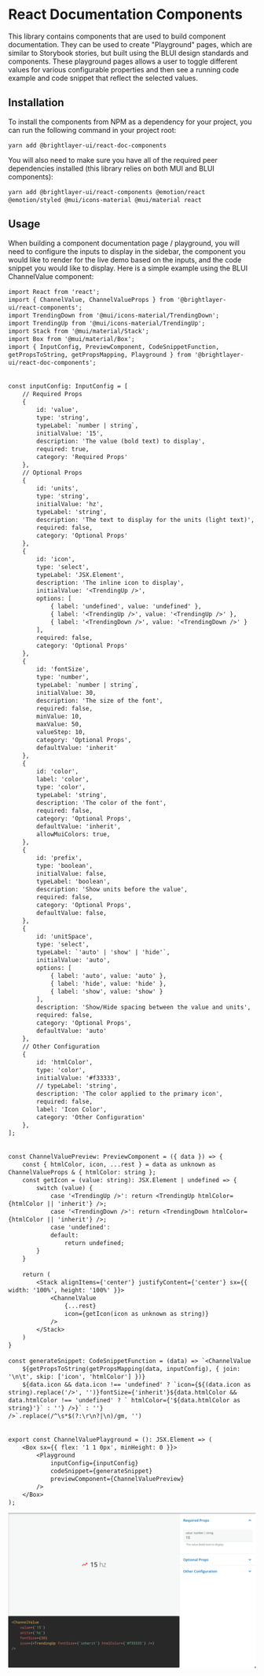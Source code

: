 # React Documentation Components

This library contains components that are used to build component documentation. They can be used to create "Playground" pages, which are similar to Storybook stories, but built using the BLUI design standards and components. These playground pages allows a user to toggle different values for various configurable properties and then see a running code example and code snippet that reflect the selected values.

## Installation

To install the components from NPM as a dependency for your project, you can run the following command in your project root:

```shell
yarn add @brightlayer-ui/react-doc-components
```

You will also need to make sure you have all of the required peer dependencies installed (this library relies on both MUI and BLUI components):

```shell
yarn add @brightlayer-ui/react-components @emotion/react @emotion/styled @mui/icons-material @mui/material react
```

## Usage

When building a component documentation page / playground, you will need to configure the inputs to display in the sidebar, the component you would like to render for the live demo based on the inputs, and the code snippet you would like to display. Here is a simple example using the BLUI ChannelValue component:

```tsx
import React from 'react';
import { ChannelValue, ChannelValueProps } from '@brightlayer-ui/react-components';
import TrendingDown from '@mui/icons-material/TrendingDown';
import TrendingUp from '@mui/icons-material/TrendingUp';
import Stack from '@mui/material/Stack';
import Box from '@mui/material/Box';
import { InputConfig, PreviewComponent, CodeSnippetFunction, getPropsToString, getPropsMapping, Playground } from '@brightlayer-ui/react-doc-components';


const inputConfig: InputConfig = [
    // Required Props
    {
        id: 'value',
        type: 'string',
        typeLabel: `number | string`,
        initialValue: '15',
        description: 'The value (bold text) to display',
        required: true,
        category: 'Required Props'
    },
    // Optional Props
    {
        id: 'units',
        type: 'string',
        initialValue: 'hz',
        typeLabel: 'string',
        description: 'The text to display for the units (light text)',
        required: false,
        category: 'Optional Props'
    },
    {
        id: 'icon',
        type: 'select',
        typeLabel: 'JSX.Element',
        description: 'The inline icon to display',
        initialValue: '<TrendingUp />',
        options: [
            { label: 'undefined', value: 'undefined' },
            { label: '<TrendingUp />', value: '<TrendingUp />' },
            { label: '<TrendingDown />', value: '<TrendingDown />' }
        ],
        required: false,
        category: 'Optional Props'
    },
    {
        id: 'fontSize',
        type: 'number',
        typeLabel: `number | string`,
        initialValue: 30,
        description: 'The size of the font',
        required: false,
        minValue: 10,
        maxValue: 50,
        valueStep: 10,
        category: 'Optional Props',
        defaultValue: 'inherit'
    },
    {
        id: 'color',
        label: 'color',
        type: 'color',
        typeLabel: 'string',
        description: 'The color of the font',
        required: false,
        category: 'Optional Props',
        defaultValue: 'inherit',
        allowMuiColors: true,
    },
    {
        id: 'prefix',
        type: 'boolean',
        initialValue: false,
        typeLabel: 'boolean',
        description: 'Show units before the value',
        required: false,
        category: 'Optional Props',
        defaultValue: false,
    },
    {
        id: 'unitSpace',
        type: 'select',
        typeLabel: `'auto' | 'show' | 'hide'`,
        initialValue: 'auto',
        options: [
            { label: 'auto', value: 'auto' },
            { label: 'hide', value: 'hide' },
            { label: 'show', value: 'show' }
        ],
        description: 'Show/Hide spacing between the value and units',
        required: false,
        category: 'Optional Props',
        defaultValue: 'auto'
    },
    // Other Configuration
    {
        id: 'htmlColor',
        type: 'color',
        initialValue: '#f33333',
        // typeLabel: 'string',
        description: 'The color applied to the primary icon',
        required: false,
        label: 'Icon Color',
        category: 'Other Configuration'
    },
];


const ChannelValuePreview: PreviewComponent = ({ data }) => {
    const { htmlColor, icon, ...rest } = data as unknown as ChannelValueProps & { htmlColor: string };
    const getIcon = (value: string): JSX.Element | undefined => {
        switch (value) {
            case '<TrendingUp />': return <TrendingUp htmlColor={htmlColor || 'inherit'} />;
            case '<TrendingDown />': return <TrendingDown htmlColor={htmlColor || 'inherit'} />;
            case 'undefined':
            default:
                return undefined;
        }
    }

    return (
        <Stack alignItems={'center'} justifyContent={'center'} sx={{ width: '100%', height: '100%' }}>
            <ChannelValue
                {...rest}
                icon={getIcon(icon as unknown as string)}
            />
        </Stack>
    )
}

const generateSnippet: CodeSnippetFunction = (data) => `<ChannelValue 
    ${getPropsToString(getPropsMapping(data, inputConfig), { join: '\n\t', skip: ['icon', 'htmlColor'] })}
    ${data.icon && data.icon !== 'undefined' ? `icon={${(data.icon as string).replace('/>', '')}fontSize={'inherit'}${data.htmlColor && data.htmlColor !== 'undefined' ? ` htmlColor={'${data.htmlColor as string}'}` : ''} />}` : ''}
/>`.replace(/^\s*$(?:\r\n?|\n)/gm, '')


export const ChannelValuePlayground = (): JSX.Element => (
    <Box sx={{ flex: '1 1 0px', minHeight: 0 }}>
        <Playground
            inputConfig={inputConfig}
            codeSnippet={generateSnippet}
            previewComponent={ChannelValuePreview}
        />
    </Box>
);

```

![ChannelValue Example](https://raw.githubusercontent.com/etn-ccis/blui-react-documentation-components/main/media/example.png)
